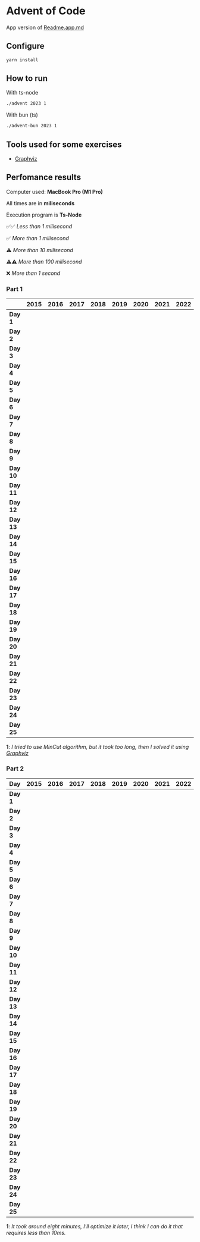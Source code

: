 # Advent of Code

App version of [Readme.app.md](./README.app.md)

## Configure

```sh
yarn install
```

## How to run

With ts-node

```sh
./advent 2023 1
```

With bun (ts)

```sh
./advent-bun 2023 1
```

## Tools used for some exercises

* [Graphviz](https://graphviz.org)

## Perfomance results

Computer used: **MacBook Pro (M1 Pro)**

All times are in **miliseconds**

Execution program is **Ts-Node**

✅✅ _Less than 1 milisecond_

✅ _More than 1 milisecond_

⚠️ _More than 10 milisecond_

⚠️⚠️ _More than 100 milisecond_

❌ _More than 1 second_


### Part 1

|            | **2015** | **2016** | **2017** | **2018** | **2019** | **2020** | **2021** | **2022** | **2023**           |
|------------|----------|----------|----------|----------|----------|----------|----------|----------|--------------------|
| **Day 1**  |          |          |          |          |          |          |          |          | ✅✅ _0.693_         |
| **Day 2**  |          |          |          |          |          |          |          |          | ✅✅ _0.110_         |
| **Day 3**  |          |          |          |          |          |          |          |          | ✅ _3.505_          |
| **Day 4**  |          |          |          |          |          |          |          |          | ✅✅ _0.497_         |
| **Day 5**  |          |          |          |          |          |          |          |          | ✅✅ _0.337_         |
| **Day 6**  |          |          |          |          |          |          |          |          | ✅✅ _0.044_         |
| **Day 7**  |          |          |          |          |          |          |          |          | ✅ _2.694_          |
| **Day 8**  |          |          |          |          |          |          |          |          | ✅ _1.380_          |
| **Day 9**  |          |          |          |          |          |          |          |          | ✅ _2.443_          |
| **Day 10** |          |          |          |          |          |          |          |          | ✅ _1.753_          |
| **Day 11** |          |          |          |          |          |          |          |          | ✅ _7.697_          |
| **Day 12** |          |          |          |          |          |          |          |          | ⚠️ _27.590_        |
| **Day 13** |          |          |          |          |          |          |          |          | ✅ _2.648_          |
| **Day 14** |          |          |          |          |          |          |          |          | ✅ _3.583_          |
| **Day 15** |          |          |          |          |          |          |          |          | ✅✅ _0.936_         |
| **Day 16** |          |          |          |          |          |          |          |          | ✅ _6.827_          |
| **Day 17** |          |          |          |          |          |          |          |          | ⚠️⚠️ _778.990_     |
| **Day 18** |          |          |          |          |          |          |          |          | ✅✅ _0.212_         |
| **Day 19** |          |          |          |          |          |          |          |          | ✅ _1.620_          |
| **Day 20** |          |          |          |          |          |          |          |          | ⚠️ _11.573_        |
| **Day 21** |          |          |          |          |          |          |          |          | ⚠️ _47.354_        |
| **Day 22** |          |          |          |          |          |          |          |          | ⚠️⚠️ _207.238_     |
| **Day 23** |          |          |          |          |          |          |          |          | ✅✅ _0.884_         |
| **Day 24** |          |          |          |          |          |          |          |          | ⚠️ _34.876_        |
| **Day 25** |          |          |          |          |          |          |          |          | ❌ _∞ <sup>1</sup>_ |

**1**: _I tried to use MinCut algorithm, but it took too long, then I solved it using [Graphviz](https://graphviz.org)_

### Part 2

| **Day**    | **2015** | **2016** | **2017** | **2018** | **2019** | **2020** | **2021** | **2022** | **2023**             |
|------------|----------|----------|----------|----------|----------|----------|----------|----------|----------------------|
| **Day 1**  |          |          |          |          |          |          |          |          | ✅ _1.643_            |
| **Day 2**  |          |          |          |          |          |          |          |          | ✅✅ _0.095_           |
| **Day 3**  |          |          |          |          |          |          |          |          | ✅ _1.577_            |
| **Day 4**  |          |          |          |          |          |          |          |          | ✅✅ _0.352_           |
| **Day 5**  |          |          |          |          |          |          |          |          | ❌ _~8m <sup>1</sup>_ |
| **Day 6**  |          |          |          |          |          |          |          |          | ✅✅ _0.034_           |
| **Day 7**  |          |          |          |          |          |          |          |          | ✅ _5.465_            |
| **Day 8**  |          |          |          |          |          |          |          |          | ✅ _6.317_            |
| **Day 9**  |          |          |          |          |          |          |          |          | ✅✅ _0.787_           |
| **Day 10** |          |          |          |          |          |          |          |          | ✅ _7.080_            |
| **Day 11** |          |          |          |          |          |          |          |          | ✅ _5.198_            |
| **Day 12** |          |          |          |          |          |          |          |          | ⚠️⚠️ _555.160_       |
| **Day 13** |          |          |          |          |          |          |          |          | ✅✅ _0.549_           |
| **Day 14** |          |          |          |          |          |          |          |          | ⚠️⚠️ _488.850_       |
| **Day 15** |          |          |          |          |          |          |          |          | ✅ _1.111_            |
| **Day 16** |          |          |          |          |          |          |          |          | ❌ _~1s_              |
| **Day 17** |          |          |          |          |          |          |          |          | ❌ _~3s_              |
| **Day 18** |          |          |          |          |          |          |          |          | ✅✅ _0.109_           |
| **Day 19** |          |          |          |          |          |          |          |          | ✅ _2.107_            |
| **Day 20** |          |          |          |          |          |          |          |          | ⚠️ _17.712_          |
| **Day 21** |          |          |          |          |          |          |          |          | ❌ _~17s_             |
| **Day 22** |          |          |          |          |          |          |          |          | ❌ _~1m_              |
| **Day 23** |          |          |          |          |          |          |          |          | ✅ _5.559_            |
| **Day 24** |          |          |          |          |          |          |          |          | ❌ _~7s_              |
| **Day 25** |          |          |          |          |          |          |          |          | ⭐️                   |

**1**: _It took around eight minutes, I'll optimize it later, I think I can do it that requires less than 10ms._
